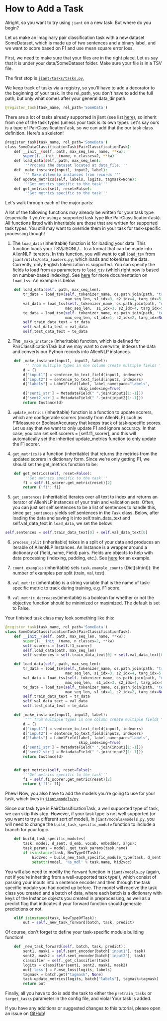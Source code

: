 # How to Add a Task
Alright, so you want to try using `jiant` on a new task.
But where do you begin?


Let us make an imaginary pair classification task with a new dataset SomeDataset, which is made up of two sentences and a binary label, and we want to score based on F1 and use mean square error loss.

First, we need to make sure that your files are in the right place.  Let us say that it is under your data/SomeDataset folder. Make sure your file is in a TSV file.

The first stop is [`jiant/tasks/tasks.py`.
](https://github.com/nyu-mll/jiant/blob/master/jiant/tasks/tasks.py)

We keep track of tasks via a registry, so you'll have to add a decorator to the beginning of your task. In the rel_path, you don't have to add the full path, but only what comes after your general data_dir path.

```python
@register_task(task_name, rel_path='SomeData')
```
There are a lot of tasks already supported in jiant (see list [here](https://jiant.info/documentation#/?id=running)), so inherit from one of the task types (unless your task is its own type). Let's say ours is a type of PairClassificationTask, so we can add that the our task class definition. Here's a skeleton!


```sh
@register_task(task_name, rel_path='SomeData')
class SomeDataClassificationTask(PairClassificationTask):
    def __init__(self, path, max_seq_len, name, **kw):
        super().__init__(name, n_classes=2, **kw)
    def load_data(self, path, max_seq_len):
        '''Process the dataset located at data_file.'''
    def _make_instance(input1, input2, label):
    	''' Make Allennlp instances from records '''
    def update_metrics(self, labels, logits, tagmask=None):
        '''Get metrics specific to the task'''
    def get_metrics(self, reset=False):
        '''Get metrics specific to the task'''
```



Let's walk through each of the major parts:

A lot of the following functions may already be written for your task type (especially if you're using a supported task type like PairClassificationTask). All functions listed with inheritable are those that are written for supported task types. You still may want to override them in your task for task-specific processing though!



1.  The `load_data` (inheritable) function is for loading your data. This function loads your TSV/JSONL/... to a format that can be made into AllenNLP iterators. In this function, you will want to call `load_tsv` from `jiant/utils/data_loaders.py`, which loads and tokenizes the data. Currently, only English tokenization is supported. You can specify the fields to load from as parameters to `load_tsv` (which right now is based on number-based indexing). See [here](https://github.com/jsalt18-sentence-repl/jiant/blob/master/jiant/utils/data_loaders.py) for more documentation on `load_tsv`.  An example is below

```python
    def load_data(self, path, max_seq_len):
        tr_data = load_tsv(self._tokenizer_name, os.path.join(path, "train.tsv"),
                           max_seq_len, s1_idx=3, s2_idx=4, targ_idx=5, skip_rows=1)
        val_data = load_tsv(self._tokenizer_name, os.path.join(path, "dev.tsv"),
                           max_seq_len,  s1_idx=3, s2_idx=4, targ_idx=5, skip_rows=1)
        te_data = load_tsv(self._tokenizer_name, os.path.join(path, 'test.tsv'),
                           max_seq_len, s1_idx=1, s2_idx=2, targ_idx=None, idx_idx=0, skip_rows=1)
        self.train_data_text = tr_data
        self.val_data_text = val_data
        self.test_data_text = te_data

  ```

2.  The `_make_instance` (inheritable) function, which is defined for PairClassificationTask but we may want to overwrite, indexes the data and converts our Python records into AllenNLP instances.
```python
    def _make_instance(input1, input2, label):
        ''' from multiple types in one column create multiple fields '''
        d = {}
        d["input1"] = sentence_to_text_field(input1, indexers)
        d["input2"] = sentence_to_text_field(input2, indexers)
        d["labels"] = LabelField(label, label_namespace="labels",
                                 skip_indexing=True)
        d['sent1_str'] = MetadataField(" ".join(input1[1:-1]))
        d['sent2_str'] = MetadataField(" ".join(input2[1:-1]))
        return Instance(d)
 ```
3. `update_metrics` (inheritable) function is a function to update scorers, which are configerable scorers (mostly from AllenNLP) such as F1Measure or BooleanAccuracy that keeps track of task-specific scores. Let us say that we want to only update F1 and ignore accuracy. In that case, you can set self.scorers = [self.f1_scorer], and this will automatically set the inherited update_metrics function to only update the F1 scorer.

4. `get_metrics` is a function (inheritable) that returns the metrics from the updated scorers in dictionary form. Since we're only getting F1, we should set the get_metrics function to be:
```python
    def get_metrics(self, reset=False):
        '''Get metrics specific to the task'''
        f1 = self.f1_scorer.get_metric(reset)[2]
        return {'f1': f1}
```
5. `get_sentences` (inheritable) iterates over all text to index and returns an iterator of AllenNLP instances of your train and validation sets. Often, you can just set self.sentences to be a list of sentences to handle this, since `get_sentences` yields self.sentences in the `Task` class. Below, after loading the data and saving it into self.train_data_text and self.val_data_text in `load_data`, we set the below:
```python
self.sentences = self.train_data_text[0] + self.val_data_text[0]
```
6. `process_split` (inheritable) takes in a split of your data and produces an iterable of AllenNLP Instances. An Instance is a wrapper around a dictionary of (field_name, Field) pairs. Fields are objects to help with data processing (indexing, padding, etc.). See [here](https://github.com/nyu-mll/jiant/blob/1ee392e8dfba4a5fc5d0aca06a9f780a6a1b1e1e/jiant/tasks/tasks.py#L338) for an example.

7. `count_examples` (inheritable) sets `task.example_counts` (Dict[str:int]): the number of examples per split (train, val, test).

8. `val_metric` (inheritable) is a string variable that is the name of task-specific metric to track during training, e.g. F1 score.

9. `val_metric_decreases`(inheritable) is a boolean for whether or not the objective function should be minimized or maximized. The default is set to False.


Your finished task class may look something like this:


```python
@register_task(task_name, rel_path='SomeData')
class SomeDataClassificationTask(PairClassificationTask):
    def __init__(self, path, max_seq_len, name, **kw):
        super().__init__(name, n_classes=2, **kw)
        self.scorers = [self.f1_scorer]
        self.load_data(path, max_seq_len)
        self.sentences = self.train_data_text[0] + self.val_data_text[0]

    def load_data(self, path, max_seq_len):
        tr_data = load_tsv(self._tokenizer_name, os.path.join(path, "train.tsv"),
                           max_seq_len, s1_idx=3, s2_idx=4, targ_idx=5, skip_rows=1)
        val_data = load_tsv(self._tokenizer_name, os.path.join(path, "dev.tsv"),
                           max_seq_len,  s1_idx=3, s2_idx=4, targ_idx=5, skip_rows=1)
        te_data = load_tsv(self._tokenizer_name, os.path.join(path, 'test.tsv'),
                           max_seq_len, s1_idx=1, s2_idx=2, targ_idx=None, idx_idx=0, skip_rows=1)
        self.train_data_text = tr_data
        self.val_data_text = val_data
        self.test_data_text = te_data

    def _make_instance(input1, input2, label):
         """ from multiple types in one column create multiple fields """
        d = {}
        d["input1"] = sentence_to_text_field(input1, indexers)
        d["input2"] = sentence_to_text_field(input2, indexers)
        d["labels"] = LabelField(label, label_namespace="labels",
                                 skip_indexing=True)
        d['sent1_str'] = MetadataField(" ".join(input1[1:-1]))
        d['sent2_str'] = MetadataField(" ".join(input2[1:-1]))
        return Instance(d)


    def get_metrics(self, reset=False):
        '''Get metrics specific to the task'''
        f1 = self.f1_scorer.get_metric(reset)[2]
        return {'f1': f1}
```

Phew! Now, you also have to add the models you're going to use for your task, which lives in [`jiant/models/py`](https://github.com/zphang/jiant/blob/repretrain/jiant/models.py).

Since our task type is PairClassificationTask, a well supported type of task, we can skip this step. However, if your task type is not well supported (or you want to try a different sort of model), in `jiant/models/models.py`, you will need to change the `build_task_specific_module` function to include a branch for your logic.
```python
	def build_task_specific_modules(
        task, model, d_sent, d_emb, vocab, embedder, args):
        task_params = model._get_task_params(task.name)
        if isinstance(task, NewTypeOfTask):
        	hid2voc = build_new_task_specific_module_type(task, d_sent, args)
        	setattr(model, '%s_mdl' % task.name, hid2voc)
```

You will also need to modify the `forward` function in `jiant/models.py` (again, not if you're inheriting from a well-supported task type!), which consist of passing your inputs into a sentence encoder and then through the task specific module you had coded up before. The model will receive the task class you created and a batch of data, where each batch is a dictionary with keys of the Instance objects you created in preprocessing, as well as a predict flag that indicates if your forward function should generate predictions or not.


```python
    elif isinstance(task, NewTypeOfTask):
        out = self._new_task_forward(batch, task, predict)
```

Of course, don't forget to define your task-specific module building function!

```python
    def _new_task_forward(self, batch, task, predict):
        sent1, mask1 = self.sent_encoder(batch['input1'], task)
        sent2, mask2 = self.sent_encoder(batch['input2'], task)
        classifier = self._get_classifier(task)
        logits = classifier(sent1, sent2, mask1, mask2)
        out['loss'] = F.mse_loss(logits, labels)
        tagmask = batch.get("tagmask", None)
        task.update_metrics(logits, batch["labels"], tagmask=tagmask)
        return out
```
Finally, all you have to do is add the task to either the `pretrain_tasks` or `target_tasks` parameter in the config file, and viola! Your task is added.

If you have any additions or suggested changes to this tutorial, please open an issue on [GitHub](https://github.com/nyu-mll/jiant)!

